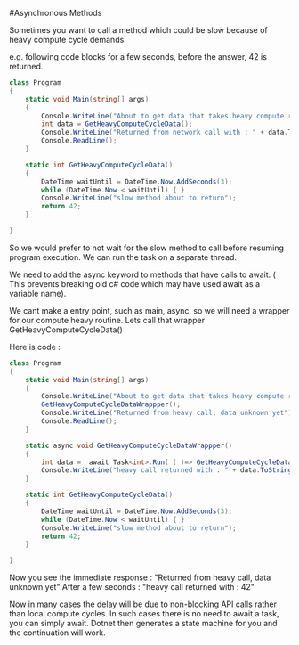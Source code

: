 #Asynchronous Methods

Sometimes you want to call a method which could be slow because of heavy compute cycle demands.

e.g. following code blocks for a few seconds, before the answer, 42 is returned.

```c#
class Program
{
    static void Main(string[] args)
    {
        Console.WriteLine("About to get data that takes heavy compute resource");
        int data = GetHeavyComputeCycleData();
        Console.WriteLine("Returned from network call with : " + data.ToString());
        Console.ReadLine();
    }

    static int GetHeavyComputeCycleData()
    {
        DateTime waitUntil = DateTime.Now.AddSeconds(3);
        while (DateTime.Now < waitUntil) { }
        Console.WriteLine("slow method about to return");
        return 42;
    }

}
```

So we would prefer to not wait for the slow method to call before resuming program execution.
We can run the task on a separate thread.

We need to add the async keyword to methods that have calls to await. ( This prevents breaking old c# code which may have used await as a variable name).

We cant make a entry point, such as main, async, so we will need a wrapper for our compute heavy routine.
Lets call that wrapper GetHeavyComputeCycleData()

Here is code : 

```c#
class Program
{
    static void Main(string[] args)
    {
        Console.WriteLine("About to get data that takes heavy compute resource");
        GetHeavyComputeCycleDataWrappper();
        Console.WriteLine("Returned from heavy call, data unknown yet");
        Console.ReadLine();
    }

    static async void GetHeavyComputeCycleDataWrappper()
    {
        int data =  await Task<int>.Run( ( )=> GetHeavyComputeCycleData());
        Console.WriteLine("heavy call returned with : " + data.ToString());
    }

    static int GetHeavyComputeCycleData()
    {
        DateTime waitUntil = DateTime.Now.AddSeconds(3);
        while (DateTime.Now < waitUntil) { }
        Console.WriteLine("slow method about to return");
        return 42;
    }

}
```

Now you see the immediate response : "Returned from heavy call, data unknown yet"
After a few seconds : "heavy call returned with : 42"

Now in many cases the delay will be due to non-blocking API calls rather than local compute cycles. In such cases there is no need to await a task, you can simply await. Dotnet then generates a state machine for you and the continuation will work.




